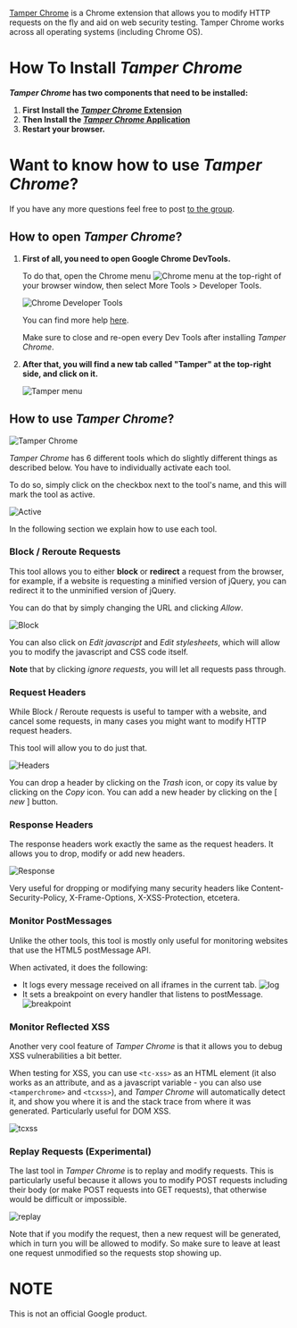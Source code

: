 [Tamper Chrome](https://chrome.google.com/webstore/detail/tamper-chrome-extension/hifhgpdkfodlpnlmlnmhchnkepplebkb) is a Chrome extension that allows you to modify HTTP requests on the fly and aid on web security testing. Tamper Chrome works across all operating systems (including Chrome OS).

# How To Install *Tamper Chrome*

***Tamper Chrome* has two components that need to be installed:** 
1. **First Install the [*Tamper Chrome* Extension](https://chrome.google.com/webstore/detail/tamper-chrome-extension/hifhgpdkfodlpnlmlnmhchnkepplebkb?hl=en)**
2. **Then Install the [*Tamper Chrome* Application](https://chrome.google.com/webstore/detail/tamper-chrome-application/odldmflbckacdofpepkdkmkccgdfaemb)**
3. **Restart your browser.**

# Want to know how to use *Tamper Chrome*?

If you have any more questions feel free to post [to the group](https://groups.google.com/forum/#!forum/tamper-chrome-help).

## How to open *Tamper Chrome*?
1.  **First of all, you need to open Google Chrome DevTools.**

    To do that, open the Chrome menu ![Chrome menu](https://sirdarckcat.github.io/images/menu.png) at the top-right of your browser window, then select More Tools > Developer Tools.

    ![Chrome Developer Tools](https://sirdarckcat.github.io/images/devtools.png)

    You can find more help [here](https://developers.google.com/web/tools/chrome-devtools/iterate/inspect-styles/shortcuts?hl=en#accessing-devtools).

    Make sure to close and re-open every Dev Tools after installing *Tamper Chrome*.

1.  **After that, you will find a new tab called "Tamper" at the top-right side, and click on it.**

    ![Tamper menu](https://sirdarckcat.github.io/images/tamper.png)


## How to use *Tamper Chrome*?

![Tamper Chrome](https://sirdarckcat.github.io/images/start.png)

*Tamper Chrome* has 6 different tools which do slightly different things as described below. You have to individually activate each tool.

To do so, simply click on the checkbox next to the tool's name, and this will mark the tool as active.


![Active](https://sirdarckcat.github.io/images/active.png)


In the following section we explain how to use each tool.

### Block / Reroute Requests

This tool allows you to either **block** or **redirect** a request from the browser, for example, if a website is requesting a minified version of jQuery, you can redirect it to the unminified version of jQuery.

You can do that by simply changing the URL and clicking *Allow*.

![Block](https://sirdarckcat.github.io/images/block.png)

You can also click on *Edit javascript* and *Edit stylesheets*, which will allow you to modify the javascript and CSS code itself.

**Note** that by clicking *ignore requests*, you will let all requests pass through.

### Request Headers

While Block / Reroute requests is useful to tamper with a website, and cancel some requests, in many cases you might want to modify HTTP request headers.

This tool will allow you to do just that.

![Headers](https://sirdarckcat.github.io/images/headers.png)

You can drop a header by clicking on the *Trash* icon, or copy its value by clicking on the *Copy* icon. You can add a new header by clicking on the [ *new* ] button.

### Response Headers

The response headers work exactly the same as the request headers. It allows you to drop, modify or add new headers.

![Response](https://sirdarckcat.github.io/images/response.png)

Very useful for dropping or modifying many security headers like Content-Security-Policy, X-Frame-Options, X-XSS-Protection, etcetera.

### Monitor PostMessages

Unlike the other tools, this tool is mostly only useful for monitoring websites that use the HTML5 postMessage API.

When activated, it does the following:
-  It logs every message received on all iframes in the current tab. ![log](https://sirdarckcat.github.io/images/postmessagelog.png)
-  It sets a breakpoint on every handler that listens to postMessage. ![breakpoint](https://sirdarckcat.github.io/images/postmessage.png)


### Monitor Reflected XSS

Another very cool feature of *Tamper Chrome* is that it allows you to debug XSS vulnerabilities a bit better.

When testing for XSS, you can use `<tc-xss>` as an HTML element (it also works as an attribute, and as a javascript variable - you can also use `<tamperchrome>` and `<tcxss>`), and *Tamper Chrome* will automatically detect it, and show you where it is and the stack trace from where it was generated. Particularly useful for DOM XSS.

![tcxss](https://sirdarckcat.github.io/images/tcxss.png)

### Replay Requests (Experimental)

The last tool in *Tamper Chrome* is to replay and modify requests. This is particularly useful because it allows you to modify POST requests including their body (or make POST requests into GET requests), that otherwise would be difficult or impossible.

![replay](https://sirdarckcat.github.io/images/replay.png)

Note that if you modify the request, then a new request will be generated, which in turn you will be allowed to modify. So make sure to leave at least one request unmodified so the requests stop showing up.

# NOTE

This is not an official Google product.
